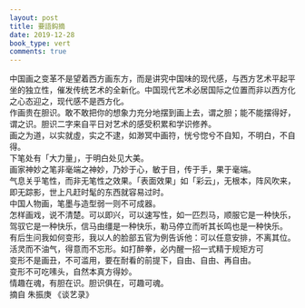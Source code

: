 ```yaml
---
layout: post
title: 要語鈎摘
date: 2019-12-28
book_type: vert
comments: true
---
```


中国画之变革不是望着西方画东方，而是讲究中国味的现代感，与西方艺术平起平坐的独立性，催发传统艺术的全新化。中国现代艺术必居国际之位置而非以西方化之心态迎之，现代感不是西方化。
<br>
作画贵在胆识。敢不敢把你的想象力充分地摆到画上去，谓之胆；能不能摆得好，谓之识。胆识二字来自平日对艺术的感受积累和学识修养。
<br>
<span class='empha-double-circle-filled'>画之为道</span>，<span class='empha-double-circle-filled'>以实就虛</span>，<span class='empha-double-circle-filled'>实之不逮</span>，<span class='empha-double-circle-filled'>如渺冥中画符</span>，<span class='empha-double-circle-filled'>恍兮惚兮不自知</span>，<span class='empha-double-circle-filled'>不明白</span>，<span class='empha-double-circle-filled'>不自得</span>。
<br>
下笔处有「大力量」，于明白处见大美。
<br>
画家神妙之笔非毫端之神妙，乃妙于心，敏于目，传于手，<span class='empha-double-circle-filled'>果</span>于毫端。
<br>
气息关乎笔性，而非无笔性之效果。「表面效果」如「彩云」，无根本，阵风吹来，即无踪影，世上凡赶时髦的东西就容易过时。
<br>
中国人物画，笔墨与造型弱一则不可成器。
<br>
怎样画戏，说不清楚。可以即兴，可以速写性，如一匹烈马，顺服它是一种快乐，驾驭它是一种快乐，信马由缰是一种快乐，勒马停立而听其长鸣也是一种快乐。
<br>
有后生问我如何变形，我以人的脸部五官为例告诉他：可以任意安排，不离其位。活灵而不油气，<span class='empha-double-circle-filled'>得意而不忘形</span>。如打醉拳，必内醒一招一式精于规矩方可
<br>
变形不是画丑，不可滥用，要在耐看的前提下，自由、自由、再自由。
<br>
变形不可吃嗉头，自然本真方得妙。
<br>
情趣在魂，有胆在识。胆识俱在，可趣可魂。
<br>
摘自 朱振庚 《谈艺录》
